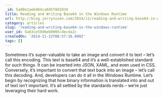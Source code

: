 ```yaml
---
_id: 5a88e1aebd6dca0d5f0d2834
title: Reading and Writing Base64 in the Windows Runtime
url: http://blog.jerrynixon.com/2014/11/reading-and-writing-base64-in-windows.html#more
category: articles
slug: 'reading-and-writing-base64-in-the-windows-runtime'
user_id: 5a83ce59d6eb0005c4ecda2c
createdOn: '2014-11-22T08:57:16.000Z'
tags: []
---
```


Sometimes it’s super-valuable to take an image and convert it to text – let’s call this encoding. This text is base64 and it’s a well-established standard for such things. It can be inserted into JSON, XAML, and even used in CSS. Conversely, it’s important to convert that text back into an image – let’s call this decoding. And, developers can do it all in the Windows Runtime. Let’s begin by recognizing that how binary information is translated into and out of text isn’t important. It’s all settled by the standards nerds – we’re just leveraging their hard work.
